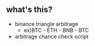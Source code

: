 ## what's this?
- binance triangle arbitrage
  - ex)BTC - ETH - BNB - BTC
- arbitrage chance check script